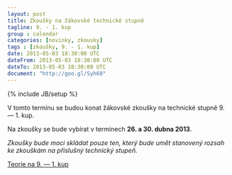 ```yaml
---
layout: post
title: Zkoušky na žákovské technické stupně
tagline: 9. - 1. kup
group : calendar
categories: [novinky, zkousky]
tags : [zkoušky, 9. - 1. kup]
date: 2013-05-03 18:30:00 UTC
dateFrom: 2013-05-03 18:30:00 UTC
dateTo: 2013-05-03 18:30:00 UTC
document: "http://goo.gl/Syh60"
---
```

{% include JB/setup %}

V tomto termínu se budou konat žákovské zkoušky na technické stupně 9. &mdash; 1. kup.

Na zkoušky se bude vybírat v termínech **26. a 30. dubna 2013**.

_Zkoušky bude moci skládat pouze ten, který bude umět stanovený rozsah ke zkouškám na příslušný technický stupeň._

<a href="{{ page.document }}" class="btn btn-success" parent="_blank" title="Teorie na 9. - 1. kup"><i class="icon-book icon-white"></i> Teorie na 9. &mdash; 1. kup</a>